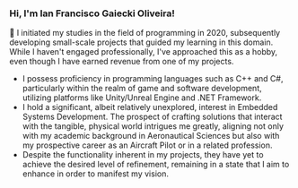 ### Hi, I'm Ian Francisco Gaiecki Oliveira!
💎 I initiated my studies in the field of programming in 2020, subsequently developing small-scale projects that guided my learning in this domain. While I haven't engaged professionally, I've approached this as a hobby, even though I have earned revenue from one of my projects.
* I possess proficiency in programming languages such as C++ and C#, particularly within the realm of game and software development, utilizing platforms like Unity/Unreal Engine and .NET Framework.
* I hold a significant, albeit relatively unexplored, interest in Embedded Systems Development. The prospect of crafting solutions that interact with the tangible, physical world intrigues me greatly, aligning not only with my academic background in Aeronautical Sciences but also with my prospective career as an Aircraft Pilot or in a related profession.
* Despite the functionality inherent in my projects, they have yet to achieve the desired level of refinement, remaining in a state that I aim to enhance in order to manifest my vision.
<!--
**ianfgo/ianfgo** is a ✨ _special_ ✨ repository because its `README.md` (this file) appears on your GitHub profile.

Here are some ideas to get you started:

- 🔭 I’m currently working on ...
- 🌱 I’m currently learning ...
- 👯 I’m looking to collaborate on ...
- 🤔 I’m looking for help with ...
- 💬 Ask me about ...
- 📫 How to reach me: ...
- 😄 Pronouns: ...
- ⚡ Fun fact: ...
-->
